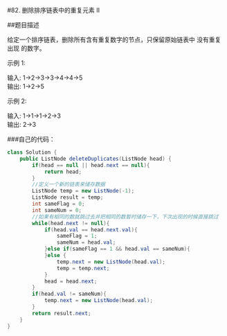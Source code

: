 #82. 删除排序链表中的重复元素 II

##题目描述

给定一个排序链表，删除所有含有重复数字的节点，只保留原始链表中 没有重复出现 的数字。

示例 1:

输入: 1->2->3->3->4->4->5  
输出: 1->2->5

示例 2:

输入: 1->1->1->2->3  
输出: 2->3

###自己的代码：
```java
class Solution {
    public ListNode deleteDuplicates(ListNode head) {
        if(head == null || head.next == null){
            return head;
        }
        //定义一个新的链表来储存数据
        ListNode temp = new ListNode(-1);
        ListNode result = temp;
        int sameFlag = 0;
        int sameNum = 0;
        //如果有相同的数就跳过去并把相同的数暂时储存一下，下次出现的时候直接跳过
        while(head.next != null){
            if(head.val == head.next.val){
                sameFlag = 1;
                sameNum = head.val;
            }else if(sameFlag == 1 && head.val == sameNum){
            }else {
                temp.next = new ListNode(head.val);
                temp = temp.next;
            }
            head = head.next;
        }
        if(head.val != sameNum){
            temp.next = new ListNode(head.val);
        }
        return result.next;
    }
}
```
